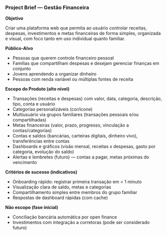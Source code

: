 ### Project Brief — Gestão Financeira

**Objetivo**

Criar uma plataforma web que permita ao usuário controlar receitas, despesas, investimentos e metas financeiras de forma simples, organizada e visual, com foco tanto em uso individual quanto familiar.

**Público-Alvo**

- Pessoas que querem controle financeiro pessoal
- Famílias que compartilham despesas e desejam gerenciar finanças em conjunto
- Jovens aprendendo a organizar dinheiro
- Pessoas com renda variável ou múltiplas fontes de receita

**Escopo do Produto (alto nível)**

- Transações (receitas e despesas) com valor, data, categoria, descrição, tipo, conta e usuário
- Categorias personalizáveis (cor/ícone)
- Multiusuário via grupos familiares (transações pessoais e/ou compartilhadas)
- Metas financeiras (valor, prazo, progresso, vinculação a contas/categorias)
- Contas e saldos (bancárias, carteiras digitais, dinheiro vivo), transferências entre contas
- Dashboards e gráficos (visão mensal, receitas x despesas, gasto por categoria, evolução do saldo)
- Alertas e lembretes (futuro) — contas a pagar, metas próximas do vencimento

**Critérios de sucesso (indicativos)**

- Onboarding rápido: registrar primeira transação em < 1 minuto
- Visualização clara de saldo, metas e categorias
- Compartilhamento simples entre membros do grupo familiar
- Respostas de dashboard rápidas (com cache)

**Não escopo (fase inicial)**

- Conciliação bancária automática por open finance
- Investimentos com integração a corretoras (pode ser considerado futuro)


